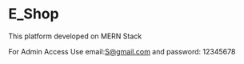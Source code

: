 # E_Shop
This platform developed on MERN Stack

For Admin Access Use email:S@gmail.com and password: 12345678
